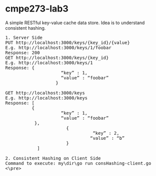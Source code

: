 # cmpe273-lab3
A simple RESTful key-value cache data store. Idea is to understand consistent hashing.
<pre>
1. Server Side
PUT http://localhost:3000/keys/{key_id}/{value}
E.g. http://localhost:3000/keys/1/foobar
Response: 200
GET http://localhost:3000/keys/{key_id}
E.g. http://localhost:3000/keys/1
Response: {
                     “key” : 1,
                     “value” : “foobar”
                   }
        
GET http://localhost:3000/keys
E.g. http://localhost:3000/keys
Response: [
          {
                     “key” : 1,
                     “value” : “foobar”
           },
                       {
                                 “key” : 2,
                                “value” : “b”
                       }
            ]

2. Consistent Hashing on Client Side
Command to execute: my\dir\go run consHashing-client.go
<\pre>
